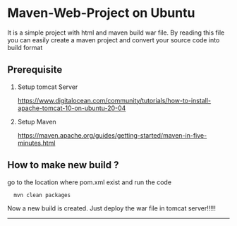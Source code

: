 # Maven-Web-Project on Ubuntu 

It is a simple project with html and maven build war file. By reading this file you can easily create a maven project and convert your source code into build format

<h2>Prerequisite</h3>

1. Setup tomcat Server 

    https://www.digitalocean.com/community/tutorials/how-to-install-apache-tomcat-10-on-ubuntu-20-04

2. Setup Maven 

    https://maven.apache.org/guides/getting-started/maven-in-five-minutes.html

<h2>How to make new build ?</h2>
 go to the location where pom.xml exist and run the code 


  
      mvn clean packages
      
      
Now a new build is created. Just deploy the war file in tomcat server!!!!!


-------------------------------------------------------------------------------



  
    




